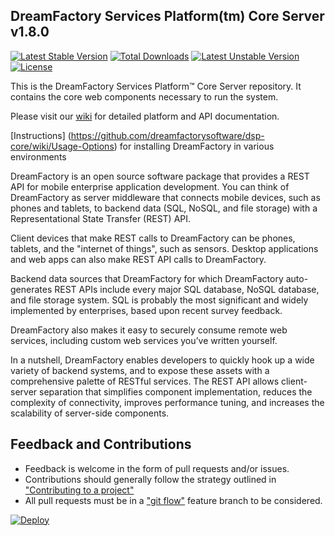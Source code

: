 ## DreamFactory Services Platform(tm) Core Server v1.8.0
[![Latest Stable Version](https://poser.pugx.org/dreamfactory/dsp-core/v/stable.svg)](https://packagist.org/packages/dreamfactory/dsp-core) [![Total Downloads](https://poser.pugx.org/dreamfactory/dsp-core/downloads.svg)](https://packagist.org/packages/dreamfactory/dsp-core) [![Latest Unstable Version](https://poser.pugx.org/dreamfactory/dsp-core/v/unstable.svg)](https://packagist.org/packages/dreamfactory/dsp-core) [![License](https://poser.pugx.org/dreamfactory/dsp-core/license.svg)](https://packagist.org/packages/dreamfactory/dsp-core)

This is the DreamFactory Services Platform&trade; Core Server repository. It contains the core web components necessary to run the system.

Please visit our [wiki](https://github.com/dreamfactorysoftware/dsp-core/wiki) for detailed platform and API documentation.

[Instructions] (https://github.com/dreamfactorysoftware/dsp-core/wiki/Usage-Options) for installing DreamFactory in various environments

DreamFactory is an open source software package that provides a REST API for mobile enterprise application development. You can think of DreamFactory as server middleware that connects mobile devices, such as phones and tablets, to backend data (SQL, NoSQL, and file storage) with a Representational State Transfer (REST) API.

Client devices that make REST calls to DreamFactory can be phones, tablets, and the "internet of things", such as sensors. Desktop applications and web apps can also make REST API calls to DreamFactory.

Backend data sources that DreamFactory for which DreamFactory auto-generates REST APIs include every major SQL database, NoSQL database, and file storage system. SQL is probably the most significant and widely implemented by enterprises, based upon recent survey feedback.

DreamFactory also makes it easy to securely consume remote web services, including custom web services you’ve written yourself.

In a nutshell, DreamFactory enables developers to quickly hook up a wide variety of backend systems, and to expose these assets with a comprehensive palette of RESTful services. The REST API allows client-server separation that simplifies component implementation, reduces the complexity of connectivity, improves performance tuning, and increases the scalability of server-side components.

## Feedback and Contributions

* Feedback is welcome in the form of pull requests and/or issues.
* Contributions should generally follow the strategy outlined in ["Contributing
  to a project"](https://help.github.com/articles/fork-a-repo#contributing-to-a-project)
* All pull requests must be in a ["git flow"](https://github.com/nvie/gitflow) feature branch to be considered.

[![Deploy](https://www.herokucdn.com/deploy/button.png)](https://heroku.com/deploy)
